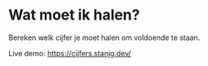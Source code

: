 # Wat moet ik halen?

Bereken welk cijfer je moet halen om voldoende te staan.

Live demo: https://cijfers.stanjg.dev/

